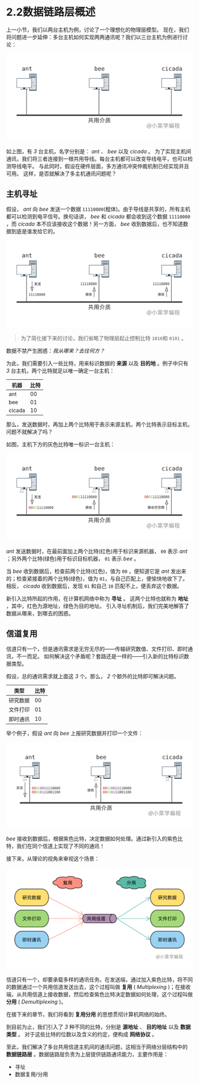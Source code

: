 # 2.2数据链路层概述

上一小节，我们以两台主机为例，讨论了一个理想化的物理层模型。 现在，我们将问题进一步延伸：多台主机如何实现两两通讯呢？我们以三台主机为例进行讨论：

![](assets/network-asset-3ae0c3840d968a2cff52007d763b7f3a-20241221170139-x9x8jjn.png)​

如上图，有 *3* 台主机，名字分别是： *ant* 、 *bee* 以及 *cicada* 。 为了实现主机间通讯，我们将三者连接到一根共用导线。每台主机都可以改变导线电平，也可以检测导线电平。 与此同时，假设在硬件层面，多方通讯冲突仲裁机制已经实现并且可用。 这样，是否就解决了多主机通讯问题呢？

## 主机寻址

假设， *ant* 向 *bee* 发送一个数据 `11110000`​ (粗体)。由于导线是共享的，所有主机都可以检测到电平信号。换句话讲， *bee* 和 *cicada* 都会收到这个数据 `11110000`​ ，而 *cicada* 本不应该接收这个数据！另一方面， *bee* 收到数据后，也不知道数据到底是谁发给它的。

![](assets/network-asset-b5b564016c666f6ccfe37ca00839df33-20241221170139-bjv6sv4.png)​

> 为了简化接下来的讨论，我们省略了物理层起止控制比特 `1010`​ 和 `0101`​ 。

数据不禁产生困惑：*我从哪来？去往何方？*

为此，我们需要引入一些比特，用来标识数据的 **来源** 以及 **目的地** 。例子中只有 *3* 台主机，两个比特就足以唯一确定一台主机：

|**机器**|**比特**|
| --------| ----|
|ant|00|
|bee|01|
|cicada|10|

那么，发送数据时，再加上两个比特用于表示来源主机，两个比特表示目标主机，问题不就解决了吗？

如图，主机下方的灰色比特唯一标识一台主机：

![](assets/network-asset-97bc546bdc76245a61d5baf054f91828-20241221170139-g198b6e.png)​

*ant* 发送数据时，在最前面加上两个比特(红色)用于标识来源机器， `00`​ 表示 *ant* ；另外两个比特(绿色)用于标识目标机器， `01`​ 表示 *bee* 。

当 *bee* 收到数据后，检查前两个比特(红色)，值为 `00`​ ，便知道它是 *ant* 发出来的；检查紧接着的两个比特(绿色)，值为 `01`​ ，与自己匹配上，便愉快地收下了。相反， *cicada* 收到数据后，发现 `01`​ 和自己 `10`​ 匹配不上，便丢弃这个数据。

新引入比特所起的作用，在计算机网络中称为 **寻址** 。 这两个比特也就称为 **地址** ，其中，红色为源地址，绿色为目的地址。 引入寻址机制后，我们完美地解答了数据从哪来，到哪去的困惑。

## 信道复用

信道只有一个，但是通讯需求是无穷无尽的——传输研究数值、文件打印、即时通讯，不一而足。 如何解决这个矛盾呢？套路还是一样的——引入新的比特标识数据类型。

假设，总的通讯需求就上面这 *3* 个。那么， *2* 个额外的比特即可解决问题。

|**类型**|**比特**|
| ----------| ----|
|研究数据|00|
|文件打印|01|
|即时通讯|10|

举个例子，假设 *ant* 向 *bee* 上报研究数据并打印一个文件：

![](assets/network-asset-3c87ccdd51d4a1baf5a52d7a455996c4-20241221170139-21y0l12.png)​

*bee* 接收到数据后，根据紫色比特，决定数据如何处理。通过新引入的紫色比特，我们在同个信道上实现了不同的通讯！

接下来，从理论的视角来审视这个场景：

![](assets/network-asset-12c31b705ad320ef03c16c964346a7b6-20241221170139-niiutq1.png)​

信道只有一个，却要承载多样的通讯任务。在发送端，通过加入紫色比特，将不同的数据通过一个共用信道发送出去，这个过程叫做 **复用** ( *Multiplexing* )；在接收端，从共用信道上接收数据，然后检查紫色比特决定数据如何处理，这个过程叫做 **分用** ( *Demultiplexing* )。

在接下来的章节，我们将看到 **复用分用** 的思想贯彻计算机网络的始终。

到目前为止，我们引入了 *3* 种不同的比特，分别是 **源地址** 、 **目的地址** 以及 **数据类型** 。 对于这些比特的位数以及含义的约定，便构成 **网络协议** 。

至此，我们解决了多台共用信道主机间的通讯问题，这相当于网络分层结构中的 **数据链路层** 。数据链路层负责为上层提供链路通讯能力，主要作用是：

* 寻址
* 数据复用/分用
